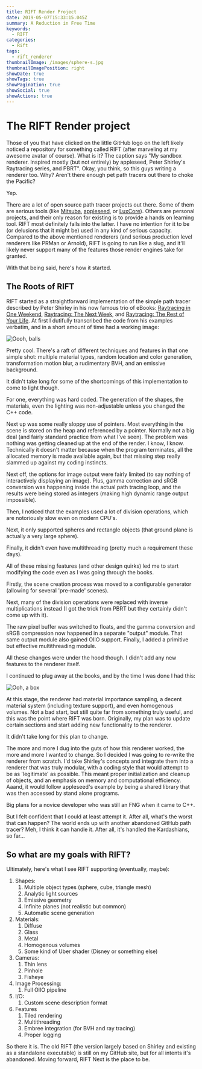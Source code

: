 ```yaml
---
title: RIFT Render Project
date: 2019-05-07T15:33:15.045Z
summary: A Reduction in Free Time
keywords:
  - RIFT
categories:
  - Rift
tags:
  - rift_renderer
thumbnailImage: /images/sphere-s.jpg
thumbnailImagePosition: right
showDate: true
showTags: true
showPagination: true
showSocial: true
showActions: true
---
```

# The RIFT Render project

Those of you that have clicked on the little GitHub logo on the left likely noticed a repository for something called RIFT (after marveling at my awesome avatar of course).  What is it?  The caption says "My sandbox renderer. Inspired mostly (but not entirely) by appleseed, Peter Shirley's Raytracing series, and PBRT".  Okay, you think, so this guys writing a renderer too.  Why?  Aren't there enough pet path tracers out there to choke the Pacific?  

Yep.

There are a lot of open source path tracer projects out there.  Some of them are serious tools (like [Mitsuba](https://www.mitsuba-renderer.org/), [appleseed](https://www.appleseedhq.net), or [LuxCore](https://luxcorerender.org/)).  Others are personal projects, and their only reason for existing is to provide a hands on learning tool.  RIFT most definitely falls into the latter.  I have no intention for it to be (or delusions that it might be) used in any kind of serious capacity.  Compared to the above mentioned renderers (and serious production level renderers like PRMan or Arnold), RIFT is going to run like a slug, and it'll likely never support many of the features those render engines take for granted.

With that being said, here's how it started.

## The Roots of RIFT

RIFT started as a straightforward implementation of the simple path tracer described by Peter Shirley in his now famous trio of eBooks: [Raytracing in One Weekend](https://github.com/petershirley/raytracinginoneweekend), [Raytracing: The Next Week](https://github.com/petershirley/raytracingthenextweek), and [Raytracing: The Rest of Your Life](https://github.com/petershirley/raytracingtherestofyourlife).  At first I dutifully transcribed the code from his examples verbatim, and in a short amount of time had a working image:

![](/images/sphere-s.jpg "Oooh, balls")

Pretty cool.  There's a raft of different techniques and features in that one simple shot: multiple material types, random location and color generation, transformation motion blur, a rudimentary BVH, and an emissive background.

It didn't take long for some of the shortcomings of this implementation to come to light though.  

For one, everything was hard coded.  The generation of the shapes, the materials, even the lighting was non-adjustable unless you changed the C++ code.

Next up was some really sloppy use of pointers.  Most everything in the scene is stored on the heap and referenced by a pointer.  Normally not a big deal (and fairly standard practice from what I've seen).  The problem was nothing was getting cleaned up at the end of the render.  I know, I know.  Technically it doesn't matter because when the program terminates, all the allocated memory is made available again, but that missing step really slammed up against my coding instincts.  

Next off, the options for image output were fairly limited (to say nothing of interactively displaying an image).  Plus, gamma correction and sRGB conversion was happening inside the actual path tracing loop, and the results were being stored as integers (making high dynamic range output impossible).

Then, I noticed that the examples used a lot of division operations, which are notoriously slow even on modern CPU's.  

Next, it only supported spheres and rectangle objects (that ground plane is actually a very large sphere).  

Finally, it didn't even have multithreading (pretty much a requirement these days).

All of these missing features (and other design quirks) led me to start modifying the code even as I was going through the books.  

Firstly, the scene creation process was moved to a configurable generator (allowing for several 'pre-made' scenes).  

Next, many of the division operations were replaced with inverse multiplications instead (I got the trick from PBRT but they certainly didn't come up with it).  

The raw pixel buffer was switched to floats, and the gamma conversion and sRGB compression now happened in a separate "output" module.  That same output module also gained OIIO support.  Finally, I added a primitive but effective multithreading module.

All these changes were under the hood though. I didn't add any new features to the renderer itself.

I continued to plug away at the books, and by the time I was done I had this:

![](/images/cornell_box.jpg "Ooh, a box")

At this stage, the renderer had material importance sampling, a decent material system (including texture support), and even homogenous volumes.  Not a bad start, but still quite far from something truly useful, and this was the point where RIFT was born.  Originally, my plan was to update certain sections and start adding new functionality to the renderer.  

It didn't take long for this plan to change.

The more and more I dug into the guts of how this renderer worked, the more and more I wanted to change.  So I decided I was going to re-write the renderer from scratch.  I'd take Shirley's concepts and integrate them into a renderer that was truly modular, with a coding style that would attempt to be as 'legitimate' as possible.  This meant proper initialization and cleanup of objects, and an emphasis on memory and computational efficiency.  Aaand, it would follow appleseed's example by being a shared library that was then accessed by stand alone programs.  

Big plans for a novice developer who was still an FNG when it came to C++.

But I felt confident that I could at least attempt it.  After all, what's the worst that can happen?  The world ends up with another abandoned GitHub path tracer?  Meh, I think it can handle it.  After all, it's handled the Kardashians, so far...

## So what are my goals with RIFT?

Ultimately, here's what I see RIFT supporting (eventually, maybe):

1. Shapes:
   1. Multiple object types (sphere, cube, triangle mesh)
   2. Analytic light sources
   3. Emissive geometry
   4. Infinite planes (not realistic but common)
   5. Automatic scene generation
2. Materials:
   1. Diffuse
   2. Glass
   3. Metal
   4. Homogenous volumes
   5. Some kind of Uber shader (Disney or something else)
3. Cameras:
   1. Thin lens
   2. Pinhole
   3. Fisheye
4. Image Processing:
   1. Full OIIO pipeline
5. I/O:
   1. Custom scene description format
6. Features
   1. Tiled rendering
   2. Multithreading
   3. Embree integration (for BVH and ray tracing)
   4. Proper logging

So there it is.  The old RIFT (the version largely based on Shirley and existing as a standalone executable) is still on my GitHub site, but for all intents it's abandoned.  Moving forward, RIFT Next is the place to be.
